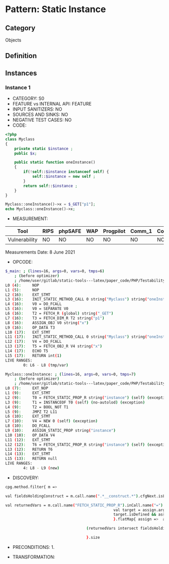 # Pattern: Static Instance

## Category

Objects

## Definition

## Instances

### Instance 1

- CATEGORY: S0
- FEATURE vs INTERNAL API: FEATURE
- INPUT SANITIZERS:  NO
- SOURCES AND SINKS: NO 
- NEGATIVE TEST CASES: NO
- CODE:

```php
<?php
class Myclass
{
    private static $instance ;
    public $x;

    public static function oneInstance()
    {
        if(!self::$instance instanceof self) {
            self::$instance = new self ;
        }
        return self::$instance ;
    }
}

Myclass::oneInstance()->x = $_GET["p1"];
echo Myclass::oneInstance()->x;
```

- MEASUREMENT:

| Tool          | RIPS | phpSAFE | WAP  | Progpilot | Comm_1 | Comm_2 | Correct |
| ------------- | ---- | ------- | ---- | --------- | ------- | --------- | ------- |
| Vulnerability | NO   | NO      | NO   |   NO      | NO      |   NO      | YES     |
Measurements Date: 8 June 2021

- OPCODE:

```bash
$_main: ; (lines=16, args=0, vars=0, tmps=6)
    ; (before optimizer)
    ; /home/user/gitlab/static-tools---latex/paper_code/PHP/Testability_Patterns/126_static_instance/126_static_instance.php:1-17
L0 (4):     NOP
L1 (5):     NOP
L2 (16):    EXT_STMT
L3 (16):    INIT_STATIC_METHOD_CALL 0 string("Myclass") string("oneInstance")
L4 (16):    V0 = DO_FCALL
L5 (16):    V0 = SEPARATE V0
L6 (16):    T2 = FETCH_R (global) string("_GET")
L7 (16):    T3 = FETCH_DIM_R T2 string("p1")
L8 (16):    ASSIGN_OBJ V0 string("x")
L9 (16):    OP_DATA T3
L10 (17):   EXT_STMT
L11 (17):   INIT_STATIC_METHOD_CALL 0 string("Myclass") string("oneInstance")
L12 (17):   V4 = DO_FCALL
L13 (17):   T5 = FETCH_OBJ_R V4 string("x")
L14 (17):   ECHO T5
L15 (17):   RETURN int(1)
LIVE RANGES:
        0: L6 - L8 (tmp/var)

Myclass::oneInstance: ; (lines=16, args=0, vars=0, tmps=7)
    ; (before optimizer)
    ; /home/user/gitlab/static-tools---latex/paper_code/PHP/Testability_Patterns/126_static_instance/126_static_instance.php:7-13
L0 (7):     EXT_NOP
L1 (9):     EXT_STMT
L2 (9):     T0 = FETCH_STATIC_PROP_R string("instance") (self) (exception)
L3 (9):     T1 = INSTANCEOF T0 (self) (no-autolod) (exception)
L4 (9):     T2 = BOOL_NOT T1
L5 (9):     JMPZ T2 L11
L6 (10):    EXT_STMT
L7 (10):    V4 = NEW 0 (self) (exception)
L8 (10):    DO_FCALL
L9 (10):    ASSIGN_STATIC_PROP string("instance")
L10 (10):   OP_DATA V4
L11 (12):   EXT_STMT
L12 (12):   T6 = FETCH_STATIC_PROP_R string("instance") (self) (exception)
L13 (12):   RETURN T6
L14 (13):   EXT_STMT
L15 (13):   RETURN null
LIVE RANGES:
        4: L8 - L9 (new)
```

- DISCOVERY:

```bash
cpg.method.filter{ m =>

val fieldsHoldingConstruct = m.call.name(".*__construct.*").cfgNext.isLiteral.where(_.inCall.name("ASSIGN_STATIC_PROP_1")).code.l

val returnedVars = m.call.name("FETCH_STATIC_PROP_R").inCall.name("=").filter{ assign =>
                                                val target = assign.argument.order(0).code.headOption
                                                target.isDefined && assign.cfgNext.cfgNext.isCall.codeExact(s"RETURN ${target.get}").size > 0
                                                }.flatMap{ assign =>  assign.argument.order(1).isCall.argument.order(0).isLiteral.code.headOption }.l  

                                    (returnedVars intersect fieldsHoldingConstruct).size > 0

                                    }.size
```

- PRECONDITIONS:
   1.

- TRANSFORMATION: 

```

```

